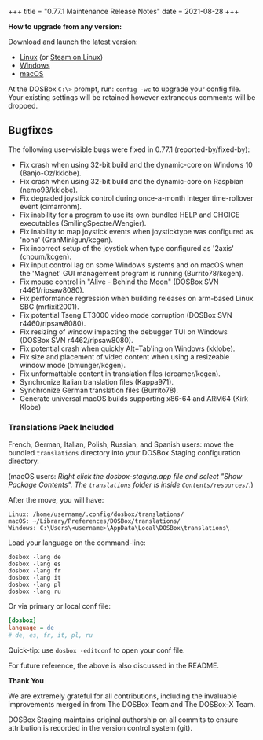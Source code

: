 +++
title = "0.77.1 Maintenance Release Notes"
date = 2021-08-28
+++

**How to upgrade from any version:**

Download and launch the latest version:

- [Linux](/downloads/linux/) (or [Steam on Linux](/downloads/linux#steam))
- [Windows](/downloads/windows/)
- [macOS](/downloads/macos/)

At the DOSBox `C:\>` prompt, run: `config -wc` to upgrade your config file.
Your existing settings will be retained however extraneous comments will be dropped.

## Bugfixes

The following user-visible bugs were fixed in 0.77.1 (reported-by/fixed-by):

- Fix crash when using 32-bit build and the dynamic-core on Windows 10 (Banjo-Oz/kklobe).
- Fix crash when using 32-bit build and the dynamic-core on Raspbian (nemo93/kklobe).
- Fix degraded joystick control during once-a-month integer time-rollover event (cimarronm).
- Fix inability for a program to use its own bundled HELP and CHOICE executables (SmilingSpectre/Wengier).
- Fix inability to map joystick events when joysticktype was configured as 'none' (GranMinigun/kcgen).
- Fix incorrect setup of the joystick when type configured as '2axis' (choum/kcgen).
- Fix input control lag on some Windows systems and on macOS when the 'Magnet' GUI management program is running (Burrito78/kcgen).
- Fix mouse control in "Alive - Behind the Moon" (DOSBox SVN r4461/ripsaw8080).
- Fix performance regression when building releases on arm-based Linux SBC (mrfixit2001).
- Fix potential Tseng ET3000 video mode corruption (DOSBox SVN r4460/ripsaw8080).
- Fix resizing of window impacting the debugger TUI on Windows (DOSBox SVN r4462/ripsaw8080).
- Fix potential crash when quickly Alt+Tab'ing on Windows (kklobe).
- Fix size and placement of video content when using a resizeable window mode (bmunger/kcgen).
- Fix unformattable content in translation files (dreamer/kcgen).
- Synchronize Italian translation files (Kappa971).
- Synchronize German translation files (Burrito78).
- Generate universal macOS builds supporting x86-64 and ARM64 (Kirk Klobe)

### Translations Pack Included

French, German, Italian, Polish, Russian, and Spanish users: move the bundled `translations` directory into your DOSBox Staging configuration directory.

(macOS users: _Right click the dosbox-staging.app file and select "Show Package Contents". The `translations` folder is inside `Contents/resources/`_.)

After the move, you will have:

```
Linux: /home/username/.config/dosbox/translations/
macOS: ~/Library/Preferences/DOSBox/translations/
Windows: C:\Users\<username>\AppData\Local\DOSBox\translations\
```

Load your language on the command-line:

``` shell
dosbox -lang de
dosbox -lang es
dosbox -lang fr
dosbox -lang it
dosbox -lang pl
dosbox -lang ru
```

Or via primary or local conf file:


``` ini
[dosbox]
language = de
# de, es, fr, it, pl, ru
```

Quick-tip: use `dosbox -editconf` to open your conf file.

For future reference, the above is also discussed in the README.

**Thank You**

We are extremely grateful for all contributions, including the invaluable improvements merged in from The DOSBox Team and The DOSBox-X Team.

DOSBox Staging maintains original authorship on all commits to ensure attribution is recorded in the version control system (git).
